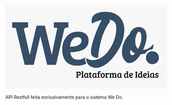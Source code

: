 ![](https://github.com/marcos96x/We-Do-Client/blob/master/img/we-do.jpeg)  

API Restfull feita exclusivamente para o sistema We Do.
